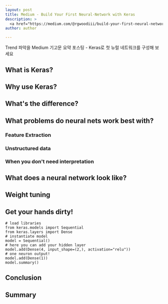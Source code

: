 ```yaml
---
layout: post
title: Medium - Build Your First Neural-Network with Keras
description: >
  <a href="https://medium.com/@rgwoodiii/build-your-first-neural-network-with-keras-a58bc62cdb51">원문 - Robert Wood</a>
author: author

---
```

Trend 파악을 Medium 기고문 요약 포스팅 - Keras로 첫 뉴럴 네트워크를 구성해 보세요

## What is Keras?

## Why use Keras?

## What's the difference?

## What problems do neural nets work best with?

### Feature Extraction

### Unstructured data

### When you don't need interpretation

## What does a neural network look like?

## Weight tuning

## Get your hands dirty!

```
# load libraries
from keras.models import Sequential
from keras.layers import Dense
# instantiate model
model = Sequential()
# here you can add your hidden layer
model.add(Dense(4, input_shape=(2,), activation="relu"))
# one neuron output!
model.add(Dense(1))
model.summary()
```

## Conclusion

## Summary
